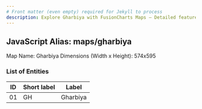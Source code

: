 ```yaml
---
# Front matter (even empty) required for Jekyll to process
description: Explore Gharbiya with FusionCharts Maps – Detailed features for seamless integration. Try now & enhance your data visualization today! 
---
```


## JavaScript Alias: maps/gharbiya

Map Name: Gharbiya
Dimensions (Width x Height): 574x595





### List of Entities

ID | Short label | Label
---|---|---|
01|GH|Gharbiya

